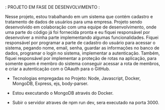 : PROJETO EM FASE DE DESENVOLVIMENTO :

Nesse projeto, estou trabalhando em um sistema que contém cadastro e tratamento de dados de usuários para uma empresa. Projeto sendo desenvolvido em colaboração com uma equipe de desenvolvimento, onde uma parte do código já foi fornecida pronta e eu fiquei responsável por desenvolver a minha parte implementando algumas funcionalidades. Fiquei responsável por programar a parte de cadastro do usuário para acessar o sistema, pegando nome, email, senha, guardar as informações no banco de dados, programar o login no sistema, implementar a autenticação. Também, fiquei responsável por implementar a proteção de rotas na aplicação, para somente quem é membro do sistema conseguir acessar a rota de membros, e criar a autenticação com o OAauth para o GitHub.

- Tecnologias empregadas no Projeto: Node, Javascript, Docker, MongoDB, Express, ejs, body-parser. 

- Estou executando o MongoDB através do Docker. 

- Subir o servidor atraves de npm run dev, sera executado na porta 3000.